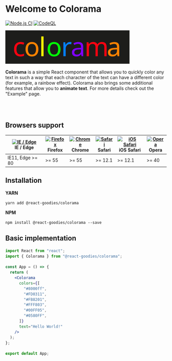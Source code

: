 # Welcome to Colorama

[![Node.js CI](https://github.com/marborkowski/colorama/actions/workflows/node.js.yml/badge.svg?branch=main)](https://github.com/marborkowski/colorama/actions/workflows/node.js.yml) [![CodeQL](https://github.com/marborkowski/colorama/actions/workflows/codeql-analysis.yml/badge.svg?branch=main)](https://github.com/marborkowski/colorama/actions/workflows/codeql-analysis.yml)


![Colorama](https://raw.githubusercontent.com/marborkowski/colorama/main/.storybook/logo.svg?token=GHSAT0AAAAAABTC7KOVXVHC3RYLAKKDUDAKYTC7J5Q)

**Colorama** is a simple React component that allows you to quickly
color any text in such a way that each character of the text can have a different
color (for example, a rainbow effect). Colorama also brings some additional features that allow you to **animate text**. For more details check out the "Example" page.

<br />
<br />

## Browsers support

<span id="compatibility" />

| [<img src="https://raw.githubusercontent.com/alrra/browser-logos/master/src/edge/edge_48x48.png" alt="IE / Edge" width="24px" height="24px" />](http://godban.github.io/browsers-support-badges/)<br/>IE / Edge | [<img src="https://raw.githubusercontent.com/alrra/browser-logos/master/src/firefox/firefox_48x48.png" alt="Firefox" width="24px" height="24px" />](http://godban.github.io/browsers-support-badges/)<br/>Firefox | [<img src="https://raw.githubusercontent.com/alrra/browser-logos/master/src/chrome/chrome_48x48.png" alt="Chrome" width="24px" height="24px" />](http://godban.github.io/browsers-support-badges/)<br/>Chrome | [<img src="https://raw.githubusercontent.com/alrra/browser-logos/master/src/safari/safari_48x48.png" alt="Safari" width="24px" height="24px" />](http://godban.github.io/browsers-support-badges/)<br/>Safari | [<img src="https://raw.githubusercontent.com/alrra/browser-logos/master/src/safari-ios/safari-ios_48x48.png" alt="iOS Safari" width="24px" height="24px" />](http://godban.github.io/browsers-support-badges/)<br/>iOS Safari | [<img src="https://raw.githubusercontent.com/alrra/browser-logos/master/src/opera/opera_48x48.png" alt="Opera" width="24px" height="24px" />](http://godban.github.io/browsers-support-badges/)<br/>Opera |
| --------------------------------------------------------------------------------------------------------------------------------------------------------------------------------------------------------------- | ----------------------------------------------------------------------------------------------------------------------------------------------------------------------------------------------------------------- | ------------------------------------------------------------------------------------------------------------------------------------------------------------------------------------------------------------- | ------------------------------------------------------------------------------------------------------------------------------------------------------------------------------------------------------------- | ----------------------------------------------------------------------------------------------------------------------------------------------------------------------------------------------------------------------------- | --------------------------------------------------------------------------------------------------------------------------------------------------------------------------------------------------------- |
| IE11, Edge >= 80                                                                                                                                                                                                | >= 55                                                                                                                                                                                                             | >= 55                                                                                                                                                                                                         | >= 12.1                                                                                                                                                                                                       | >= 12.1                                                                                                                                                                                                                       | >= 40                                                                                                                                                                                                     |

## Installation

**YARN**

```shell
yarn add @react-goodies/colorama
```

**NPM**

```shell
npm install @react-goodies/colorama --save
```

## Basic implementation

```jsx
import React from "react";
import { Colorama } from "@react-goodies/colorama";

const App = () => {
  return (
    <Colorama
      colors={[
        "#8000ff",
        "#FD0311",
        "#FB8201",
        "#FFF803",
        "#00FF05",
        "#0580FF",
      ]}
      text="Hello World!"
    />
  );
};

export default App;
```

